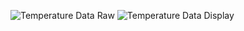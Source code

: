 ![Temperature Data Raw](C:/Users/aluno/Desktop/Ricardo/222.png)
![Temperature Data Display](C:/Users/aluno/Desktop/Ricardo/848484.png)
